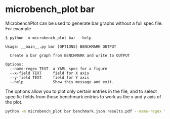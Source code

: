 microbench_plot bar
=========

MicrobenchPlot can be used to generate bar graphs without a full spec file.
For example

```
$ python -m microbench_plot bar --help

Usage: __main__.py bar [OPTIONS] BENCHMARK OUTPUT

  Create a bar graph from BENCHMARK and write to OUTPUT

Options:
  --name-regex TEXT  a YAML spec for a figure
  --x-field TEXT     field for X axis
  --y-field TEXT     field for Y axis
  --help             Show this message and exit.
```

The options allow you to plot only certain entries in the file, and to select specific fields from those benchmark entries to work as the x and y axis of the plot.

```bash
python -m microbench_plot bar benchmark.json results.pdf --name-regex "NUMAUM_Prefetch_GPUToHost/.*/0/0" --y-field "bytes_per_second" --x-field=bytes
```